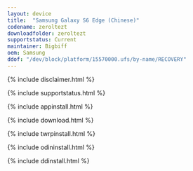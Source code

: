 ```yaml
---
layout: device
title:  "Samsung Galaxy S6 Edge (Chinese)"
codename: zeroltezt
downloadfolder: zeroltezt
supportstatus: Current
maintainer: Bigbiff
oem: Samsung
ddof: "/dev/block/platform/15570000.ufs/by-name/RECOVERY"
---
```


{% include disclaimer.html %}

{% include supportstatus.html %}

{% include appinstall.html %}

{% include download.html %}

{% include twrpinstall.html %}

{% include odininstall.html %}

{% include ddinstall.html %}
